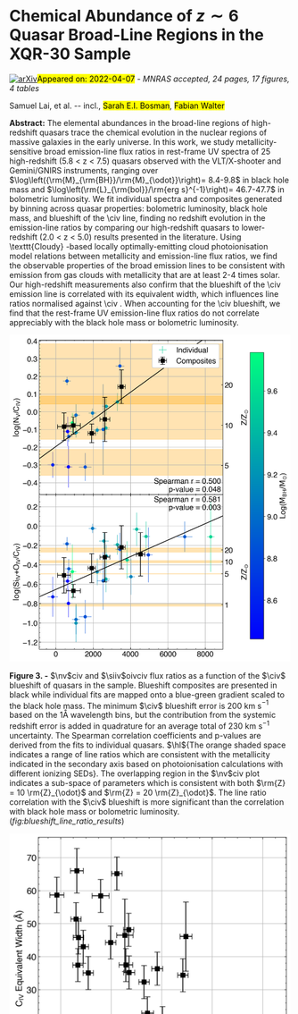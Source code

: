 <div class="macros" style="visibility:hidden;">
$\newcommand{\ensuremath}{}$
$\newcommand{\xspace}{}$
$\newcommand{\object}[1]{\texttt{#1}}$
$\newcommand{\farcs}{{.}''}$
$\newcommand{\farcm}{{.}'}$
$\newcommand{\arcsec}{''}$
$\newcommand{\arcmin}{'}$
$\newcommand{\ion}[2]{#1#2}$
$\newcommand{\textsc}[1]{\textrm{#1}}$
$\newcommand{\hl}[1]{\textrm{#1}}$
$\newcommand{\hl}$
$\newcommand{\cii}{C \textsc{ii}]}$
$\newcommand{\ciii}{C \textsc{iii}]}$
$\newcommand{\mgii}{Mg \textsc{ii}}$
$\newcommand{\civ}{C \textsc{iv}}$
$\newcommand{\feii}{Fe \textsc{ii}}$
$\newcommand{\nv}{N \textsc{v}}$
$\newcommand{\niv}{N \textsc{iv}]}$
$\newcommand{\siii}{Si \textsc{ii}}$
$\newcommand{\siiii}{Si \textsc{iii}}$
$\newcommand{\siiv}{Si \textsc{iv}}$
$\newcommand{\oiv}{O \textsc{iv}}$
$\newcommand{\heii}{He \textsc{ii}}$
$\newcommand{\oi}{O \textsc{i}]}$
$\newcommand{\oii}{O \textsc{ii}]}$
$\newcommand{\oiii}{O \textsc{iii}]}$
$\newcommand{\alii}{Al \textsc{ii}}$
$\newcommand{\aliii}{Al \textsc{iii}}$
$\newcommand{\lya}{Ly \textsc{\alpha}}$
$\newcommand{\ciiil}{C \textsc{iii}] \lambda1909}$
$\newcommand{\mgiil}{Mg \textsc{ii} \lambda2799}$
$\newcommand{\civl}{C \textsc{iv} \lambda1549}$
$\newcommand{\nvl}{N \textsc{v} \lambda1240}$
$\newcommand{\nivl}{N \textsc{iv}] \lambda1486}$
$\newcommand{\siiil}{Si \textsc{ii} \lambda1263}$
$\newcommand{\siiiil}{Si \textsc{iii} \lambda1887}$
$\newcommand{\siivl}{Si \textsc{iv} \lambda1398}$
$\newcommand{\oivl}{O \textsc{iv} \lambda1402}$
$\newcommand{\heiil}{He \textsc{ii} \lambda1640}$
$\newcommand{\oiiil}{O \textsc{iii}] \lambda1663}$
$\newcommand{\aliil}{Al \textsc{ii} \lambda1671}$
$\newcommand{\aliiil}{Al \textsc{iii} \lambda1857}$
$\newcommand{\lyal}{Ly \textsc{\alpha} \lambda1216}$
$\newcommand{\nvciv}{\nv/\civ}$
$\newcommand{\siivoivciv}{(\siiv+\oiv)/\civ}$
$\newcommand{\oiiialiiciv}{(\oiii+\alii)/\civ}$
$\newcommand{\aliiiciv}{\aliii/\civ}$
$\newcommand{\siiiiciv}{\siiii/\civ}$
$\newcommand{\ciiiciv}{\ciii/\civ}$
$\newcommand{\angstrom}{\mbox{\normalfontÅ}}$
$\newcommand{\orcidChrisO}{\href{https://orcid.org/0000-0003-0017-349X}{\orcidicon}}$
$\newcommand{\orcidChrisW}{\href{https://orcid.org/0000-0002-4569-016X}{\orcidicon}}$
$\newcommand{\orcidSamuel}{\href{https://orcid.org/0000-0001-9372-4611}{\orcidicon}}$
$\newcommand{\orcidFuyan}{\href{https://orcid.org/0000-0002-1620-0897}{\orcidicon}}$
$\newcommand{\orcidChiara}{\href{https://orcid.org/0000-0002-5941-5214}{\orcidicon}}$
$\newcommand{\orcidJT}{\href{https://orcid.org/0000-0002-4544-8242}{\orcidicon}}$
$\newcommand{\orcidOnoue}{\href{https://orcid.org/0000-0003-2984-6803}{\orcidicon}}$
$\newcommand{\orcidValentina}{\href{https://orcid.org/0000-0003-3693-3091}{\orcidicon}}$
$\newcommand{\orcidManuela}{\href{https://orcid.org/0000-0002-4314-021X}{\orcidicon}}$
$\newcommand{\orcidjinyi}{\href{https://orcid.org/0000-0001-5287-4242}{\orcidicon}}$
$\newcommand{\orcidfanxiaohui}{\href{https://orcid.org/0000-0003-3310-0131}{\orcidicon}}$
$\newcommand{\orcidACE}{\href{https://orcid.org/0000-0003-2895-6218}{\orcidicon}}$
$\newcommand{\orcidFeige}{\href{https://orcid.org/0000-0002-7633-431X}{\orcidicon}}$
$\newcommand{\orcidEPF}{\href{https://orcid.org/0000-0002-6822-2254}{\orcidicon}}$
$\newcommand{\orcidSarahBosman}{\href{https://orcid.org/$
$0000-0001-8582-7012}{\orcidicon}}$
$\newcommand{\orcidYongda}{\href{https://orcid.org/$
$0000-0003-3307-7525}{\orcidicon}}$
$\newcommand{\orcidFabian}{\href{https://orcid.org/0000-0003-4793-7880}{\orcidicon}}$
$\newcommand{\orcidGeorgeB}{\href{https://orcid.org/0000-0003-2344-263X}{\orcidicon}}$
$\newcommand{\orcidGuido}{\href{https://orcid.org/0000-0002-6830-9093}{\orcidicon}}$
$\newcommand{\orcidEduardo}{\href{https://orcid.org/0000-0002-2931-7824}{\orcidicon}}$
$\newcommand{\thebibliography}{\DeclareRobustCommand{\VAN}[3]{##3}\VANthebibliography}$</div>

<div class="macros" style="visibility:hidden;">
$\newcommand{\ensuremath}{}$
$\newcommand{\xspace}{}$
$\newcommand{\object}[1]{\texttt{#1}}$
$\newcommand{\farcs}{{.}''}$
$\newcommand{\farcm}{{.}'}$
$\newcommand{\arcsec}{''}$
$\newcommand{\arcmin}{'}$
$\newcommand{\ion}[2]{#1#2}$
$\newcommand{\textsc}[1]{\textrm{#1}}$
$\newcommand{\hl}[1]{\textrm{#1}}$
$\newcommand{\hl}$
$\newcommand{\cii}{C \textsc{ii}]}$
$\newcommand{\ciii}{C \textsc{iii}]}$
$\newcommand{\mgii}{Mg \textsc{ii}}$
$\newcommand{\civ}{C \textsc{iv}}$
$\newcommand{\feii}{Fe \textsc{ii}}$
$\newcommand{\nv}{N \textsc{v}}$
$\newcommand{\niv}{N \textsc{iv}]}$
$\newcommand{\siii}{Si \textsc{ii}}$
$\newcommand{\siiii}{Si \textsc{iii}}$
$\newcommand{\siiv}{Si \textsc{iv}}$
$\newcommand{\oiv}{O \textsc{iv}}$
$\newcommand{\heii}{He \textsc{ii}}$
$\newcommand{\oi}{O \textsc{i}]}$
$\newcommand{\oii}{O \textsc{ii}]}$
$\newcommand{\oiii}{O \textsc{iii}]}$
$\newcommand{\alii}{Al \textsc{ii}}$
$\newcommand{\aliii}{Al \textsc{iii}}$
$\newcommand{\lya}{Ly \textsc{\alpha}}$
$\newcommand{\ciiil}{C \textsc{iii}] \lambda1909}$
$\newcommand{\mgiil}{Mg \textsc{ii} \lambda2799}$
$\newcommand{\civl}{C \textsc{iv} \lambda1549}$
$\newcommand{\nvl}{N \textsc{v} \lambda1240}$
$\newcommand{\nivl}{N \textsc{iv}] \lambda1486}$
$\newcommand{\siiil}{Si \textsc{ii} \lambda1263}$
$\newcommand{\siiiil}{Si \textsc{iii} \lambda1887}$
$\newcommand{\siivl}{Si \textsc{iv} \lambda1398}$
$\newcommand{\oivl}{O \textsc{iv} \lambda1402}$
$\newcommand{\heiil}{He \textsc{ii} \lambda1640}$
$\newcommand{\oiiil}{O \textsc{iii}] \lambda1663}$
$\newcommand{\aliil}{Al \textsc{ii} \lambda1671}$
$\newcommand{\aliiil}{Al \textsc{iii} \lambda1857}$
$\newcommand{\lyal}{Ly \textsc{\alpha} \lambda1216}$
$\newcommand{\nvciv}{\nv/\civ}$
$\newcommand{\siivoivciv}{(\siiv+\oiv)/\civ}$
$\newcommand{\oiiialiiciv}{(\oiii+\alii)/\civ}$
$\newcommand{\aliiiciv}{\aliii/\civ}$
$\newcommand{\siiiiciv}{\siiii/\civ}$
$\newcommand{\ciiiciv}{\ciii/\civ}$
$\newcommand{\angstrom}{\mbox{\normalfontÅ}}$
$\newcommand{\orcidChrisO}{\href{https://orcid.org/0000-0003-0017-349X}{\orcidicon}}$
$\newcommand{\orcidChrisW}{\href{https://orcid.org/0000-0002-4569-016X}{\orcidicon}}$
$\newcommand{\orcidSamuel}{\href{https://orcid.org/0000-0001-9372-4611}{\orcidicon}}$
$\newcommand{\orcidFuyan}{\href{https://orcid.org/0000-0002-1620-0897}{\orcidicon}}$
$\newcommand{\orcidChiara}{\href{https://orcid.org/0000-0002-5941-5214}{\orcidicon}}$
$\newcommand{\orcidJT}{\href{https://orcid.org/0000-0002-4544-8242}{\orcidicon}}$
$\newcommand{\orcidOnoue}{\href{https://orcid.org/0000-0003-2984-6803}{\orcidicon}}$
$\newcommand{\orcidValentina}{\href{https://orcid.org/0000-0003-3693-3091}{\orcidicon}}$
$\newcommand{\orcidManuela}{\href{https://orcid.org/0000-0002-4314-021X}{\orcidicon}}$
$\newcommand{\orcidjinyi}{\href{https://orcid.org/0000-0001-5287-4242}{\orcidicon}}$
$\newcommand{\orcidfanxiaohui}{\href{https://orcid.org/0000-0003-3310-0131}{\orcidicon}}$
$\newcommand{\orcidACE}{\href{https://orcid.org/0000-0003-2895-6218}{\orcidicon}}$
$\newcommand{\orcidFeige}{\href{https://orcid.org/0000-0002-7633-431X}{\orcidicon}}$
$\newcommand{\orcidEPF}{\href{https://orcid.org/0000-0002-6822-2254}{\orcidicon}}$
$\newcommand{\orcidSarahBosman}{\href{https://orcid.org/$
$0000-0001-8582-7012}{\orcidicon}}$
$\newcommand{\orcidYongda}{\href{https://orcid.org/$
$0000-0003-3307-7525}{\orcidicon}}$
$\newcommand{\orcidFabian}{\href{https://orcid.org/0000-0003-4793-7880}{\orcidicon}}$
$\newcommand{\orcidGeorgeB}{\href{https://orcid.org/0000-0003-2344-263X}{\orcidicon}}$
$\newcommand{\orcidGuido}{\href{https://orcid.org/0000-0002-6830-9093}{\orcidicon}}$
$\newcommand{\orcidEduardo}{\href{https://orcid.org/0000-0002-2931-7824}{\orcidicon}}$
$\newcommand{\thebibliography}{\DeclareRobustCommand{\VAN}[3]{##3}\VANthebibliography}$</div>



<div id="title">

# Chemical Abundance of $z\sim6$ Quasar Broad-Line Regions in the XQR-30 Sample

</div>
<div id="comments">

[![arXiv](https://img.shields.io/badge/arXiv-2204.03335-b31b1b.svg)](https://arxiv.org/abs/2204.03335)<mark>Appeared on: 2022-04-07</mark> - _MNRAS accepted, 24 pages, 17 figures, 4 tables_

</div>
<div id="authors">

Samuel Lai, et al. -- incl., <mark><mark>Sarah E.I. Bosman</mark></mark>, <mark><mark>Fabian Walter</mark></mark>

</div>
<div id="abstract">

**Abstract:** The elemental abundances in the broad-line regions of high-redshift quasars trace the chemical evolution in the nuclear regions of massive galaxies in the early universe. In this work, we study metallicity-sensitive broad emission-line flux ratios in rest-frame UV spectra of 25 high-redshift (5.8 < z < 7.5) quasars observed with the VLT/X-shooter and Gemini/GNIRS instruments, ranging over $\log\left({\rm{M}_{\rm{BH}}/\rm{M}_{\odot}}\right)= 8.4-9.8$ in black hole mass and $\log\left(\rm{L}_{\rm{bol}}/\rm{erg   s}^{-1}\right)= 46.7-47.7$ in bolometric luminosity. We fit individual spectra and composites generated by binning across quasar properties: bolometric luminosity, black hole mass, and blueshift of the \civ line, finding no redshift evolution in the emission-line ratios by comparing our high-redshift quasars to lower-redshift (2.0 < z < 5.0) results presented in the literature. Using \texttt{Cloudy} -based locally optimally-emitting cloud photoionisation model relations between metallicity and emission-line flux ratios, we find the observable properties of the broad emission lines to be consistent with emission from gas clouds with metallicity that are at least 2-4 times solar. Our high-redshift measurements also confirm that the blueshift of the \civ emission line is correlated with its equivalent width, which influences line ratios normalised against \civ . When accounting for the \civ blueshift, we find that the rest-frame UV emission-line flux ratios do not correlate appreciably with the black hole mass or bolometric luminosity.

</div>

<div id="div_fig1">

<img src="tmp_2204.03335/./figs/line_ratio_blueshift.png" alt="Fig3" width="100%"/>

**Figure 3. -** $\nv$civ and $\siiv$oivciv flux ratios as a function of the $\civ$ blueshift of quasars in the sample. Blueshift composites are presented in black while individual fits are mapped onto a blue-green gradient scaled to the black hole mass. The minimum $\civ$ blueshift error is 200 km s$^{-1}$ based on the 1Å wavelength bins, but the contribution from the systemic redshift error is added in quadrature for an average total of 230 km s$^{-1}$ uncertainty. The Spearman correlation coefficients and p-values are derived from the fits to individual quasars. $\hl${The orange shaded space indicates a range of line ratios which are consistent with the metallicity indicated in the secondary axis based on photoionisation calculations with different ionizing SEDs}. The overlapping region in the $\nv$civ plot indicates a sub-space of parameters which is consistent with both $\rm{Z} = 10 \rm{Z}_{\odot}$ and $\rm{Z} = 20 \rm{Z}_{\odot}$. The line ratio correlation with the $\civ$ blueshift is more significant than the correlation with black hole mass or bolometric luminosity. (*fig:blueshift_line_ratio_results*)

</div>
<div id="div_fig2">

<img src="tmp_2204.03335/./figs/CIV_Blueshift_EW.png" alt="Fig1" width="100%"/>

**Figure 1. -** $\civ$ equivalent width as a function of $\civ$ blueshift. There is a moderate anti-correlation between these two quantities, implying that weaker $\civ$ lines are more strongly blueshifted and stronger lines are less blueshifted. The outlier with high EW and blueshift is J1216+4519. Its SNR is low ($\sim 7$ per pixel) which is reflected by the large error in EW. (*fig:CIV_blueshift_ew*)

</div>
<div id="div_fig3">

<img src="tmp_2204.03335/./figs/line_ratio_Lbol.png" alt="Fig9.1" width="50%"/><img src="tmp_2204.03335/./figs/line_ratio_Mbh.png" alt="Fig9.2" width="50%"/>

**Figure 9. -** $\nv$civ and $\siiv$oivciv flux ratios as a function of the quasar bolometric luminosity (left) and virially estimated black hole mass (right). The low-redshift sample (2.0 < $z$ < 5.0) indicated in grey is from  ([Xu, et. al (2018)](https://ui.adsabs.harvard.edu/abs/2018MNRAS.480..345X))  while another higher-redshift comparison sample indicated in red is sourced from  ([Wang, et. al (2022)](https://ui.adsabs.harvard.edu/abs/2022ApJ...925..121W)) . Our sample is presented in blue and black. Square points with capped error bars indicate composites while circular points indicate individual fits. Not all individual quasars involved in the composites are plotted. The single red square denotes the composite from  ([Wang, et. al (2022)](https://ui.adsabs.harvard.edu/abs/2022ApJ...925..121W)) . The black hole masses in this study and in  ([Wang, et. al (2022)](https://ui.adsabs.harvard.edu/abs/2022ApJ...925..121W))  are estimated with single-epoch virial estimates using the $\mgii$ emission line, while the  ([Xu, et. al (2018)](https://ui.adsabs.harvard.edu/abs/2018MNRAS.480..345X))  study uses the $\civ$ emission line. $\hl${The orange shaded space indicates a range of line ratios which are consistent with the metallicity indicated in the secondary axis based on photoionisation calculations with different ionizing SEDs}. The overlapping region in the $\nv$civ plot indicates a range of line ratios which is consistent with both $\rm{Z} = 10 \rm{Z}_{\odot}$ and $\rm{Z} = 20 \rm{Z}_{\odot}$\citep[e.g.][]{Hamann_2002, Nagao_2006}. Metallicity values larger than 10 Z$_{\odot}$ are extrapolated. (*fig:line_ratio_Lbol_Mbh*)

</div>